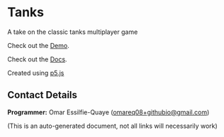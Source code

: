 # Tanks

A take on the classic tanks multiplayer game

Check out the [Demo](https://omareq.github.io/tanks/).

Check out the [Docs](https://omareq.github.io/tanks/docs/).

Created using [p5.js](https://p5js.org/)

## Contact Details
__Programmer:__ Omar Essilfie-Quaye (omareq08+githubio@gmail.com)


(This is an auto-generated document, not all links will necessarily work)

